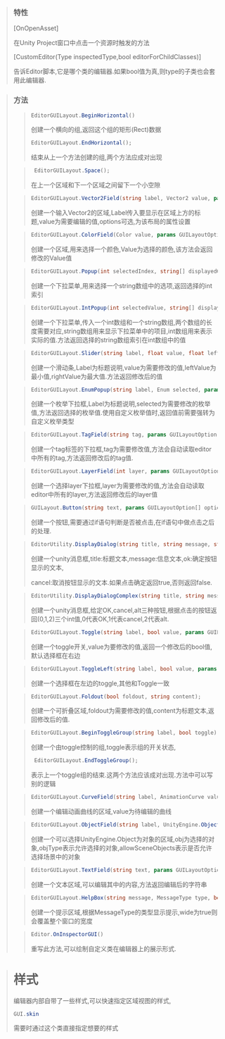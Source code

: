 > ### 特性
>
> [OnOpenAsset]
>
> 在Unity Project窗口中点击一个资源时触发的方法
>
> [CustomEditor(Type inspectedType,bool editorForChildClasses)]
>
> 告诉Editor脚本,它是哪个类的编辑器.如果bool值为真,则type的子类也会套用此编辑器.

> ### 方法
> >```c#
> >EditorGUILayout.BeginHorizontal()
> >```
> >
> >创建一个横向的组,返回这个组的矩形(Rect)数据
> >
> >```c#
> >EditorGUILayout.EndHorizontal();
> >```
> >
> >结束从上一个方法创建的组,两个方法应成对出现
>
> 
>
> > ```c#
> >  EditorGUILayout.Space();
> > ```
> >
> > 在上一个区域和下一个区域之间留下一个小空隙
>
> 
>
> > ```c#
> > EditorGUILayout.Vector2Field(string label, Vector2 value, params GUILayoutOption[] options)
> > ```
> >
> > 创建一个输入Vector2的区域,Label传入要显示在区域上方的标题,value为需要编辑的值,options可选,为该布局的属性设置
>
> 
>
> > ```c#
> > EditorGUILayout.ColorField(Color value, params GUILayoutOption[] options)
> > ```
> >
> > 创建一个区域,用来选择一个颜色,Value为选择的颜色,该方法会返回修改的Value值
>
>  
>
> >  ```c#
> >  EditorGUILayout.Popup(int selectedIndex, string[] displayedOptions, params GUILayoutOption[] options)
> >  ```
> >
> >  创建一个下拉菜单,用来选择一个string数组中的选项,返回选择的int索引
>
>  
>
> > ```c#
> > EditorGUILayout.IntPopup(int selectedValue, string[] displayedOptions, int[] optionValues, params GUILayoutOption[] options)
> > ```
> >
> > 创建一个下拉菜单,传入一个int数组和一个string数组,两个数组的长度需要对应,string数组用来显示下拉菜单中的项目,int数组用来表示实际的值.方法返回选择的string数组索引在int数组中的值
>
>  
>
> > ```c#
> > EditorGUILayout.Slider(string label, float value, float leftValue, float rightValue, params GUILayoutOption[] options)
> > ```
> >
> > 创建一个滑动条,Label为标题说明,value为需要修改的值,leftValue为最小值,rightValue为最大值.方法返回修改后的值
>
> 
>
> > ```c#
> > EditorGUILayout.EnumPopup(string label, Enum selected, params GUILayoutOption[] options);
> > ```
> >
> > 创建一个枚举下拉框,Label为标题说明,selected为需要修改的枚举值,方法返回选择的枚举值.使用自定义枚举值时,返回值前需要强转为自定义枚举类型
>
>  
>
> > ```c#
> > EditorGUILayout.TagField(string tag, params GUILayoutOption[] options);
> > ```
> >
> > 创建一个tag标签的下拉框,tag为需要修改值,方法会自动读取editor中所有的tag,方法返回修改后的tag值.
>
>  
>
> > ```c#
> > EditorGUILayout.LayerField(int layer, params GUILayoutOption[] options);
> > ```
> >
> > 创建一个选择layer下拉框,layer为需要修改的值,方法会自动读取editor中所有的layer,方法返回修改后的layer值
>
>  
>
> > ```c#
> > GUILayout.Button(string text, params GUILayoutOption[] options);
> > ```
> >
> > 创建一个按钮,需要通过if语句判断是否被点击,在if语句中做点击之后的处理.
>
>  
>
> > ```c#
> > EditorUtility.DisplayDialog(string title, string message, string ok, string cancel);
> > ```
> >
> > 创建一个unity消息框,title:标题文本,message:信息文本,ok:确定按钮显示的文本,
> >
> > cancel:取消按钮显示的文本.如果点击确定返回true,否则返回false.
>
>  
>
> > ```c#
> > EditorUtility.DisplayDialogComplex(string title, string message, string ok, string cancel, string alt);
> > ```
> >
> > 创建一个unity消息框,给定OK,cancel,alt三种按钮,根据点击的按钮返回(0,1,2)三个int值,0代表OK,1代表cancel,2代表alt.
>
>  
>
> > ```c#
> > EditorGUILayout.Toggle(string label, bool value, params GUILayoutOption[] options);
> > ```
> >
> > 创建一个toggle开关,value为要修改的值,返回一个修改后的bool值,默认选择框在右边
>
>  
>
> > ```c#
> > EditorGUILayout.ToggleLeft(string label, bool value, params GUILayoutOption[] options);
> > ```
> >
> > 创建一个选择框在左边的toggle,其他和Toggle一致
>
> 
>
> > ```c#
> > EditorGUILayout.Foldout(bool foldout, string content);
> > ```
> >
> > 创建一个可折叠区域,foldout为需要修改的值,content为标题文本,返回修改后的值.
>
>  
>
> > ```c#
> > EditorGUILayout.BeginToggleGroup(string label, bool toggle);
> > ```
> >
> > 创建一个由toggle控制的组,toggle表示组的开关状态,
> >
> > ```c#
> >  EditorGUILayout.EndToggleGroup();
> > ```
> >
> > 表示上一个toggle组的结束.这两个方法应该成对出现.方法中可以写别的逻辑
>
>  
>
> > ```c#
> > EditorGUILayout.CurveField(string label, AnimationCurve value, params GUILayoutOption[] options);
> > ```
> >
> > 创建一个编辑动画曲线的区域,value为待编辑的曲线
>
>  
>
> > ```c#
> > EditorGUILayout.ObjectField(string label, UnityEngine.Object obj, Type objType, bool allowSceneObjects, params GUILayoutOption[] options);
> > ```
> >
> > 创建一个可以选择UnityEngine.Object为对象的区域,obj为选择的对象,objType表示允许选择的对象,allowSceneObjects表示是否允许选择场景中的对象
>
>   
>
> > ```c#
> > EditorGUILayout.TextField(string text, params GUILayoutOption[] options); 
> > ```
> >
> >  创建一个文本区域,可以编辑其中的内容,方法返回编辑后的字符串
>
>  
>
> 
>
> > ```c#
> > EditorGUILayout.HelpBox(string message, MessageType type, bool wide);
> > ```
> >
> > 创建一个提示区域,根据MessageType的类型显示提示,wide为true则会覆盖整个窗口的宽度
>
>  
>
> > ```c#
> > Editor.OnInspectorGUI()
> > ```
> >
> > 重写此方法,可以绘制自定义类在编辑器上的展示形式.
>
>  



> # 样式
>
> 编辑器内部自带了一些样式,可以快速指定区域视图的样式,
>
> ```c#
> GUI.skin
> ```
>
> 需要时通过这个类直接指定想要的样式

